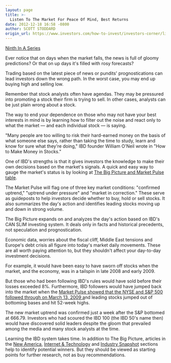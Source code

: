 ```yaml
---
layout: page
title: >-
  Listen To The Market For Peace Of Mind, Best Returns
date: 2012-12-18 16:58 -0800
author: SCOTT STODDARD
origin_url: https://www.investors.com/how-to-invest/investors-corner/listening-only-to-the-market-brings-the-best-returns
---
```





[Ninth In A Series](http://news.investors.com/special-report/635805-you-can-time-the-market.aspx)


Ever notice that on days when the market falls, the news is full of gloomy predictions? Or that on up days it's filled with rosy forecasts?


Trading based on the latest piece of news or pundits' prognostications can lead investors down the wrong path. In the worst case, you may end up buying high and selling low.


Remember that stock analysts often have agendas. They may be pressured into promoting a stock their firm is trying to sell. In other cases, analysts can be just plain wrong about a stock.


The way to end your dependence on those who may not have your best interests in mind is by learning how to filter out the noise and react only to what the market — and each individual stock — is saying.


"Many people are too willing to risk their hard-earned money on the basis of what someone else says, rather than taking the time to study, learn and know for sure what they're doing," IBD founder William O'Neil wrote in "How to Make Money in Stocks."


One of IBD's strengths is that it gives investors the knowledge to make their own decisions based on the market's signals. A quick and easy way to gauge the market's status is by looking at [The Big Picture and Market Pulse table](http://news.investors.com/investing/big-picture.htm).


The Market Pulse will flag one of three key market conditions: "confirmed uptrend," "uptrend under pressure" and "market in correction." These serve as guideposts to help investors decide whether to buy, hold or sell stocks. It also summarizes the day's action and identifies leading stocks moving up and down in strong volume.


The Big Picture expands on and analyzes the day's action based on IBD's CAN SLIM investing system. It deals only in facts and historical precedents, not speculation and prognostication.


Economic data, worries about the fiscal cliff, Middle East tensions and Europe's debt crisis all figure into today's market daily movements. These are all worth paying attention to, but they shouldn't affect your day-to-day investment decisions.


For example, it would have been easy to have sworn off stocks when the market, and the economy, was in a tailspin in late 2008 and early 2009.


But those who had been following IBD's rules would have sold before their losses exceeded 8%. Furthermore, IBD followers would have jumped back into the market when the [Market Pulse showed that the NYSE and S&P 500 followed through on March 13, 2009 a](http://news.investors.com/investing-the-big-picture/031209-471120-nyse-indexes-follow-through-financials-again-lead.htm)nd leading stocks jumped out of bottoming bases and hit 52-week highs.


The new market uptrend was confirmed just a week after the S&P bottomed at 666.79. Investors who had scoured the IBD 100 (the IBD 50's name then) would have discovered solid leaders despite the gloom that prevailed among the media and many stock analysts at the time.


Learning the IBD system takes time. In addition to The Big Picture, articles in the [New America](http://news.investors.com/business/new-america.htm), [Internet & Technology](http://news.investors.com/technology.aspx?nav=NewsTechnology) and [Industry Snapshot](http://news.investors.com/business/industry-snapshot.htm) sections help to identify potential winners. But they should be viewed as starting points for further research, not as buy recommendations.




